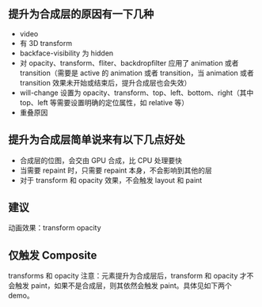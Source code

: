 ## 提升为合成层的原因有一下几种

- video
- 有 3D transform
- backface-visibility 为 hidden
- 对 opacity、transform、fliter、backdropfilter 应用了 animation 或者 transition（需要是 active 的 animation 或者 transition，当 animation 或者 transition 效果未开始或结束后，提升合成层也会失效）
- will-change 设置为 opacity、transform、top、left、bottom、right（其中 top、left 等需要设置明确的定位属性，如 relative 等）
- 重叠原因

## 提升为合成层简单说来有以下几点好处

- 合成层的位图，会交由 GPU 合成，比 CPU 处理要快
- 当需要 repaint 时，只需要 repaint 本身，不会影响到其他的层
- 对于 transform 和 opacity 效果，不会触发 layout 和 paint

## 建议
动画效果：transform opacity

## 仅触发 Composite 
transforms 和 opacity
注意：元素提升为合成层后，transform 和 opacity 才不会触发 paint，如果不是合成层，则其依然会触发 paint。具体见如下两个 demo。
